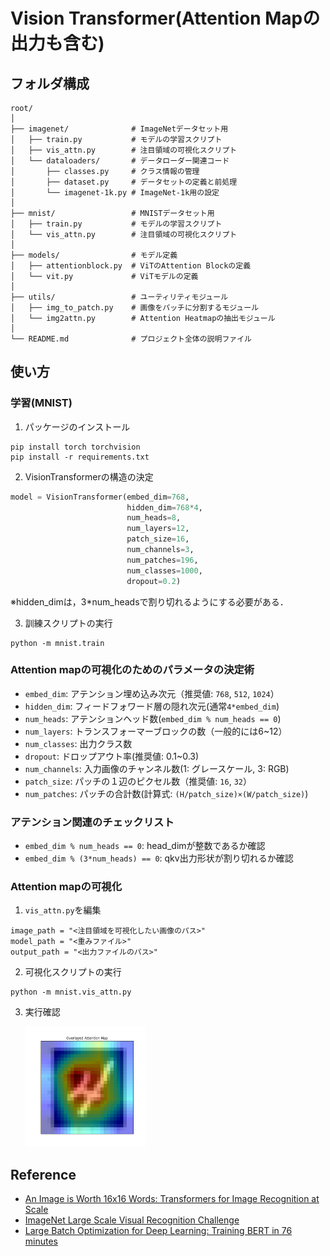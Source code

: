 # Vision Transformer(Attention Mapの出力も含む)
## フォルダ構成
```
root/
│
├── imagenet/              # ImageNetデータセット用
│   ├── train.py           # モデルの学習スクリプト
│   ├── vis_attn.py        # 注目領域の可視化スクリプト
│   └── dataloaders/       # データローダー関連コード
│       ├── classes.py     # クラス情報の管理
│       ├── dataset.py     # データセットの定義と前処理
│       └── imagenet-1k.py # ImageNet-1k用の設定
│
├── mnist/                 # MNISTデータセット用
│   ├── train.py           # モデルの学習スクリプト
│   └── vis_attn.py        # 注目領域の可視化スクリプト
│
├── models/                # モデル定義
│   ├── attentionblock.py  # ViTのAttention Blockの定義
│   └── vit.py             # ViTモデルの定義
│
├── utils/                 # ユーティリティモジュール
│   ├── img_to_patch.py    # 画像をパッチに分割するモジュール
│   └── img2attn.py        # Attention Heatmapの抽出モジュール
│
└── README.md              # プロジェクト全体の説明ファイル
```

## 使い方
### 学習(MNIST)
1. パッケージのインストール
```
pip install torch torchvision
pip install -r requirements.txt
```
2. VisionTransformerの構造の決定
```python
model = VisionTransformer(embed_dim=768,
                          hidden_dim=768*4,
                          num_heads=8,
                          num_layers=12,
                          patch_size=16,
                          num_channels=3,
                          num_patches=196,
                          num_classes=1000,
                          dropout=0.2)
```
※hidden_dimは，3*num_headsで割り切れるようにする必要がある．

3. 訓練スクリプトの実行
```
python -m mnist.train
```

### Attention mapの可視化のためのパラメータの決定術
- `embed_dim`: アテンション埋め込み次元（推奨値: `768`, `512`, `1024`）
- `hidden_dim`: フィードフォワード層の隠れ次元(通常`4*embed_dim`)
- `num_heads`: アテンションヘッド数(`embed_dim % num_heads == 0`)
- `num_layers`: トランスフォーマーブロックの数（一般的には6~12）
- `num_classes`: 出力クラス数
- `dropout`: ドロップアウト率(推奨値: 0.1~0.3)
- `num_channels`: 入力画像のチャンネル数(1: グレースケール, 3: RGB)
- `patch_size`: パッチの１辺のピクセル数（推奨値: `16`, `32`）
- `num_patches`: パッチの合計数(計算式: `(H/patch_size)×(W/patch_size)`)
### アテンション関連のチェックリスト
- `embed_dim % num_heads == 0`: head_dimが整数であるか確認
- `embed_dim % (3*num_heads) == 0`: qkv出力形状が割り切れるか確認
### Attention mapの可視化
1. `vis_attn.py`を編集
```
image_path = "<注目領域を可視化したい画像のパス>"
model_path = "<重みファイル>"
output_path = "<出力ファイルのパス>"
```
2. 可視化スクリプトの実行
```
python -m mnist.vis_attn.py
```
3. 実行確認

    <img src="imgs/mnist_attention.png" width="40%">

## Reference
- [An Image is Worth 16x16 Words: Transformers for Image Recognition at Scale](https://arxiv.org/abs/2010.11929)
- [ImageNet Large Scale Visual Recognition Challenge](https://arxiv.org/abs/1409.0575)
- [Large Batch Optimization for Deep Learning: Training BERT in 76 minutes](https://arxiv.org/abs/1904.00962)